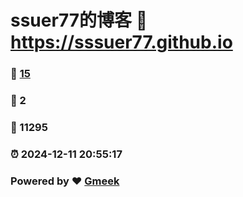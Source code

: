 # ssuer77的博客 :link: https://sssuer77.github.io 
### :page_facing_up: [15](https://sssuer77.github.io/tag.html) 
### :speech_balloon: 2 
### :hibiscus: 11295 
### :alarm_clock: 2024-12-11 20:55:17 
### Powered by :heart: [Gmeek](https://github.com/Meekdai/Gmeek)
